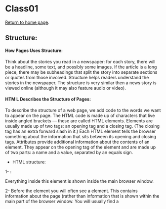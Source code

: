 # Class01

[Return to home page](https://momansi96.github.io/reading-notes/). 


## Structure:

#### How Pages Uses Structure: 

Think about the stories you read in a newspaper: for each
story, there will be a headline, some text, and possibly some images. If the article is a long piece, there may be subheadings that split the story into separate sections or quotes from those involved. 
Structure helps readers understand the stories in the
newspaper.
The structure is very similar then a news story is viewed
online (although it may also feature audio or video).

#### HTM L Describes the Structure of Pages: 

To describe the structure of a web page, we add code to the words we want to appear on the page.
The HTML code is made up of characters that live inside angled brackets — these are called HTML elements. 
Elements are usually made up of two tags: an opening tag and a closing tag. (The closing tag has an extra forward slash in it.) Each HTML element tells the browser
something about the information that sits between its opening and closing tags.
Attributes provide additional information about the contents of an element. They appear on the opening tag of the element and are made up of two parts: a name and a value, separated by an equals sign.

- HTML structure: 

1- <body>: 

Everything inside this element is shown inside the main browser window.

2- <head>
Before the <body> element you will often see a <head> element.
This contains information about the page (rather than
information that is shown within the main part of the browser window.
You will usually find a <title> element inside the <head>
element. 

3- <title>
The contents of the <title> element are either shown in the
top of the browser, above where you usually type in the URL of the page you want to visit, or on the tab for that page (if your browser uses tabs to allow you to view multiple pages at the same time).

## Extra Markup: 

#### The several tags in HTML: 

1- DOCCTYPEs: Because there have been several versions of HTML, each web page should begin with a DOCTYPE declaration to tell a browser which version of HTML the page is using 

2- Comments in HTML: If you want to add a comment to your code that will not be visible in the user's browser, you
can add the text between these characters.
<!-- comment goes here -->. 

3- ID Attribute: Every HTML element can carry the id attribute. It is used to uniquely identify that element
from other elements on the page. Its value should start with
a letter or an underscore. 

4- Block Elements: Some elements will always appear to start on a new line in the browser window. These are known as block-level elements.
Examples of block elements are <h1>, <p>, <ul>, and <li>.

5- Inline Elements: Some elements will always appear to continue on the same line as their neighboring elements. These are known as inline elements.
Examples of inline elements are <**>, <****>. 

## HTML5 Layout: 

1- Headers & Footers: The <header> and <footer> elements can be used for:
 - The main header or footer appears at the top or bottom of every page on the site.
 - A header or footer for an individual <article> or <section> within the page.

2- Navigation: The <nav> element is used to contain the major navigational blocks on the site such as the primary site navigation.

3- Articles: The <article> element acts as a container for any section of a page that could stand alone and potentially be syndicated.

4- Sections: The <section> element groups related content together, and typically each section would have its own heading.

## Process & Design: 

#### Who is the Site For?

Every website should be designed for the target audience—not just for yourself or the site owner. It is therefore very important to understand who your target audience is, It can be helpful to ask some questions about the people you would expect to be interested in the subject of your site.

#### Why People Visit Your Website? 

Now that you know who your visitors are, you need to consider why they are coming. While some people will simply chance across your website, most will visit for a specific reason, Your content and design should be influenced by the goals of your users.

#### What Your Visitors are Trying to Achieve? 

It is unlikely that you will be able to list every reason why someone visits your site but you are looking for key tasks and motivations. This information can help guide your site designs.

#### What Information Your Visitors Need? 

You know who is coming to your site and why they are coming,so now you need to work out what information they need in order to achieve their goals quickly and effectively, You may want to offer additional supporting information that you
think they might find helpful. 

#### How Often People Will Visit Your Site? 

Some sites benefit from being updated more frequently than others. Some information (such as news) may be constantly changing, while other content remains relatively static. 

#### Site Maps: 

Now that you know what needs to appear on your site, you can start to organize the information into sections or page , The aim is to create a diagram of the pages that will be used to structure the site. This is known as a site map and it will show how those pages can be grouped.

#### WireFrames: 

A wireframe is a simple sketch of the key information that needs to go on each page of a site. It shows the hierarchy of the information and how much space it might require, A lot of designers will take the elements that need to appear on each page and start by creating wireframes. This involves
sketching or shading areas where each element of the page
will go (such as the logo, primary navigation, headings and main bodies of text, user logins, etc).

#### Designing Navigation: 

Site navigation not only helps people find where they want to go, but also helps them understand what your site is about and how it is organized.
Good navigation tends to follow these principles: 
 - Concise. 
 - Clear. 
 - Selective. 
 - Context. 
 - Interactive. 
 - Consistent. 

## The ABC of programming: 

#### What is a script and how do I create one? 

A script is a series of instructions that a computer can follow to achieve a goal. 

- WRITING A SCRIPT: 
 1- To write a script, you need to first state your goal and then list the tasks that need to be completed in order to achieve it. 

 2- Start with the big picture of what you want to achieve, and break that down into smaller steps.


#### Designing a script: 

1- Tasks: 
Once you know the the goal of your script, you can work out the individual tasks needed to achieve it. 

2- Each individual task may be broken down into a sequence of steps, when you are ready to code the script, these steps can be translated into lines of code. 

## How do computers fit in the world around them? 

#### COMPUTERS CREATE MODELS OF THE WORLD USING DATA:  

A computer has no predefined concept of what a hotel or car is. It does not know what they are used for. So how do we use computers to create hotel booking apps, or video games where players can race a car? The answer is that programmers create a very different kind of model,  especially for computers. Programmers make these models using data. That is not as strange or as scary as it sounds because the data is all the computer needs in order to follow the instructions you give it to carry out its tasks. 


#### OBJECTS & PROPERTIES:  

- OBJECTS (THINGS): 

In computer programming, each physical thing in the world can be represented as an object. 

Each object can have its own:

• Properties
• Events
• Methods

Together they create a working model of that object.

- PROPERTIES (CHARACTERISTICS): 

Both of the cars share common characteristics. In fact, all cars have a make, a color, and engine size. You could even determine their current speed. Programmers call these characteristics the properties of an object.

Each property has a name and a value, and each of these name/value pairs tells you something about each individual instance of the object. The most obvious property of this hotel is its name. The value for that property is Quay. You can tell the number of rooms the hotel has by looking at the
value next to the rooms property. 

#### EVENTS: 

There are common ways in which people interact with each type of object. programs are designed to do different things when users interact with the computer in different ways. For example, clicking on a contact link on a web page could bring up a contact form, and entering text into a search box may automatically trigger the search functionality. An event is the computer's way of sticking up its hand to say, "Hey, this just happened!. 

Programmers choose which events they respond to. When a specific event happens, that event can be used to trigger a specific section of the code. So a script will state which events the programmer wants to respond to, and what part of the script should be run when each of those events occur. 

#### METHODS: 

Methods typically represent how people (or other things) interact with an object in the real world. They are like questions and instructions that:

• Tell you something about that object (using information stored in its properties). 

• Change the value of one or more of that object's properties. 

The code for a method can contain lots of instructions that together represent one task. When you use a method, you do not always need to know how it achieves its task; you just need to know how to ask the question and how to interpret any answers it gives you. 

#### THE DOCUMENT OBJECT REPRESENTS AN HTML PAGE: 

Using the document object, you can access and change what content users see on the page and respond to how they interact with it. 

Like other objects that represent real-world things, the document object has:

- PROPERTIES: Properties describe characteristics of the current web page (such as the title of the page).
- METHODS: Methods perform tasks associated with the
document currently loaded in the browser (such as getting information from a specified element or adding new content).
- EVENTS: You can respond to events, such as a user clicking or tapping on an element. 

#### HOW A BROWSER SEES A WEB PAGE? 

1- RECEIVE A PAGE AS HTML CODE: 
Each page on a website can be seen as a separate document. So, the web consists of many sites, each made up of one or
more documents.

2- CREATE A MODEL OF THE PAGE AND STORE IT IN MEMORY: 
The model shown on the right hand page is a representation
of one very basic page. Its structure is reminiscent of a
family tree. At the top of the model is a document object,
which represents the whole document. Beneath the document object each box is called a node. Each of these nodes is another object.

3- USE A RENDERING ENGINE TO SHOW THE PAGE ON SCREEN: 
If there is no CSS, the rendering engine will apply default styles to HTML elements. When the browser receives CSS rules, the rendering engine processes them and applies each rule to its corresponding elements. This is how the browser positions the elements in the correct place, with the right colors, fonts, and so on. 


## How to write a script for a web page? 

#### HOW HTML, CSS, & JAVASCRIPT FIT TOGETHER: 

Web developers usually talk about three languages that
are used to create web pages: HTML, CSS, and JavaScript.

Where possible, aim to keep the three languages in separate files, with the HTML page linking to CSS and JavaScript files.

Each language forms a separate layer with a different purpose, Each layer, from left to right. builds on the previous one.

html:
CONTENT LAYER. (html files): 
This is where the content of the page lives. The HTML gives the page structure and adds semantics.

css:
PRESENTATION LAYER. (css files): 
The CSS enhances the HTML page with rules that state how
the HTML content is presented (backgrounds, borders, box
dimensions, colors, fonts, etc.).

javascript:  
BEHAVIOR LAYER. (js files):
This is where we can change how the page behaves, adding
interactivity. We will aim to keep as much of our JavaScript as possible in separate files.


#### CREATING A BASIC JAVASCRIPT: 


JavaScript is written in plain text, just like HTML and CSS, so you do not need any new tools to write a script.

1- Create a folder then start up your code editor, A JavaScript file is just a text file (like HTML and CSS
files are) but it has a .js file extension, so save this file with the name add-content .js. 

2- In your code editor, enter the HTML. Save this file with the name add-content.html The HTML <script> element is used to load the JavaScript file into the page. It has an attribute called src, whose value is the path to the script you created. This tells the browser to find and load the script file (just like the src attribute on an <img> tag).

3- Open the HTML file in your browser. You should see that JavaScript has been added. 

4- view the source code for the page. The source of the web page does not actually show the new element that has been added to the page; it just shows the link to the JavaScript file.

- JAVASCRIPT RUNS WHERE IT IS FOUND IN THE HTML When the browser comes across a <script> element, it stops to load the script and then checks to see if it needs to do anything.

